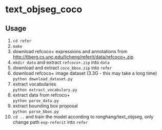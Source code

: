 # text_objseg_coco
## Usage  
1. `cd refer`  
2. `make`  
3. download refcoco+ expressions and annotations from http://tlberg.cs.unc.edu/licheng/referit/data/refcoco+.zip  
4. `mkdir data` and extract `refcoco+.zip` into `data`  
5. download and extract `coco_bbox.zip` into `refer`  
6. download refcoco+ image dataset (3.3G - this may take a long time)  
`python download_dataset.py`  
7. extract vocabularies  
`python extract_vocabulary.py`  
8. extract data from refcoco+  
`python parse_data.py`  
9. extract bounding box proposal  
`python parse_bbox.py`  
10. `cd ..` and train the model according to ronghang/text_objseg, only change path `exp-referit` into `refer`

